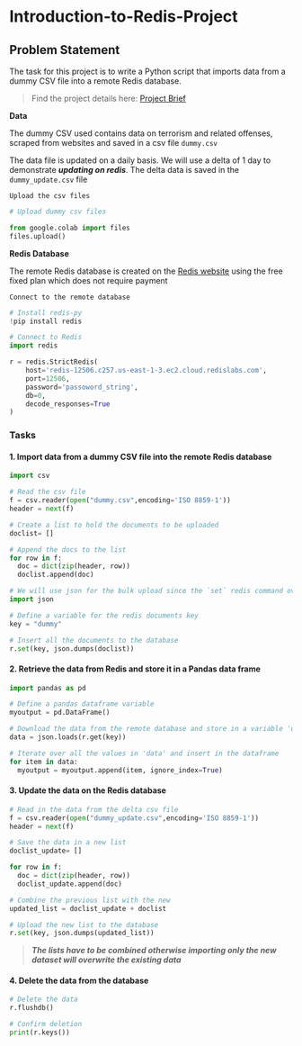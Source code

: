 # Introduction-to-Redis-Project
## Problem Statement

The task for this project is to write a Python script that imports data from a dummy
CSV file into a remote Redis database. 
> Find the project details here: [Project Brief](https://github.com/vtex-apps/login/blob/main/docs/README.md)

**Data**

The dummy CSV used contains data on terrorism and related offenses, scraped from websites and saved in a csv file `dummy.csv`

The data file is updated on a daily basis. We will use a delta of 1 day to demonstrate ***updating on redis***. The delta data is saved in the `dummy_update.csv` file

`Upload the csv files`

```python
# Upload dummy csv files

from google.colab import files
files.upload()
```
**Redis Database**

The remote Redis database is created on the [Redis website](https://redis.com/try-free) using the free fixed plan which does not require payment

`Connect to the remote database`

```python
# Install redis-py
!pip install redis

# Connect to Redis
import redis

r = redis.StrictRedis(
    host='redis-12506.c257.us-east-1-3.ec2.cloud.redislabs.com',
    port=12506,
    password='passoword_string',
    db=0,
    decode_responses=True
)
```
### Tasks
#### 1. Import data from a dummy CSV file into the remote Redis database
```python
import csv

# Read the csv file
f = csv.reader(open("dummy.csv",encoding='ISO 8859-1'))
header = next(f)

# Create a list to hold the documents to be uploaded
doclist= []

# Append the docs to the list
for row in f:
  doc = dict(zip(header, row))
  doclist.append(doc)

# We will use json for the bulk upload since the `set` redis command overwrites data inserted individually
import json

# Define a variable for the redis documents key
key = "dummy"

# Insert all the documents to the database
r.set(key, json.dumps(doclist))
```
#### 2. Retrieve the data from Redis and store it in a Pandas data frame
```python
import pandas as pd

# Define a pandas dataframe variable
myoutput = pd.DataFrame()

# Download the data from the remote database and store in a variable 'data'
data = json.loads(r.get(key))

# Iterate over all the values in 'data' and insert in the dataframe
for item in data:
  myoutput = myoutput.append(item, ignore_index=True)
```
#### 3. Update the data on the Redis database
```python
# Read in the data from the delta csv file
f = csv.reader(open("dummy_update.csv",encoding='ISO 8859-1'))
header = next(f)

# Save the data in a new list
doclist_update= []

for row in f:
  doc = dict(zip(header, row))
  doclist_update.append(doc)

# Combine the previous list with the new
updated_list = doclist_update + doclist

# Upload the new list to the database
r.set(key, json.dumps(updated_list))
```
> ***The lists have to be combined otherwise importing only the new dataset will overwrite the existing data***

#### 4. Delete the data from the database
```python
# Delete the data
r.flushdb()

# Confirm deletion
print(r.keys())
```
